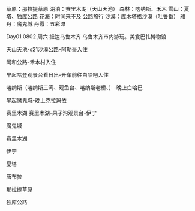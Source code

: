 草原：那拉提草原
湖泊：赛里木湖（天山天池）
森林：喀纳斯、禾木
雪山：夏塔、独库公路
花海：时间来不及
公路旅行
沙漠：库木塔格沙漠（吐鲁番）
雅丹：魔鬼城
丹霞：五彩滩



Day01 0802 周六 抵达乌鲁木齐
乌鲁木齐市内游玩。美食巴扎博物馆

天山天池-s21沙漠公路-阿勒泰入住

阿和公路-禾木村入住

早起哈登观景台看日出-开车前往白哈吧入住

喀纳斯（喀纳斯三湾、观鱼台、喀纳斯老桥、）-晚上白哈巴

早起魔鬼城-晚上克拉玛依

赛里木湖
赛里木湖-果子沟观景台-伊宁

魔鬼城

赛里木湖

伊宁

夏塔

唐布拉

那拉提草原

独库公路

